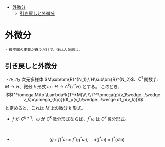 
- [外微分](#外微分)
  - [引き戻しと外微分](#引き戻しと外微分)



# 外微分

    ・接空間の定義が違うだけで、後は大体同じ。

## 引き戻しと外微分

・$n_1,n_2$ 次元多様体 $M\sub\bm{R}^{N_1},\ H\sub\bm{R}^{N_2}$、$C^{1}$ 関数 $f:M\to H$、微分 $k$ 形式 $\omega:H\to \Lambda^k(T^*H)$ とする。
このとき、
$$f^*\omega:M\to \Lambda^k(T^*M)\\\ \\
f^*\omega(p)(v_1\wedge...\wedge v_k)=\omega_{f(p)}(df_p(v_1)\wedge...\wedge df_p(v_k))$$
と定めると、これは $M$ 上の微分 $k$ 形式。
<br>

- $f$ が $C^{k+1}$、$\omega$ が $C^k$ 微分形式ならば、$f^*\omega$ は $C^k$ 微分形式。
<br>

- $$(g\circ f)^*\omega=f^*(g^*\omega),\quad d(f^*\omega)=f^*(d\omega)$$





